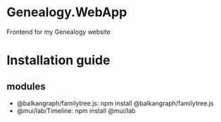 # Genealogy.WebApp
Frontend for my Genealogy website
# Installation guide
## modules
* @balkangraph/familytree.js: npm install @balkangraph/familytree.js
* @mui/lab/Timeline: npm install @mui/lab